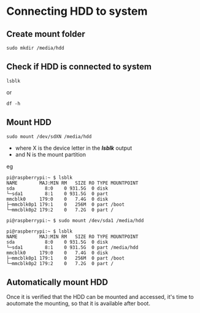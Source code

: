 # Connecting HDD to system

## Create mount folder

	sudo mkdir /media/hdd

## Check if HDD is connected to system

	lsblk

or

	df -h

## Mount HDD 

	sudo mount /dev/sdXN /media/hdd

* where X is the device letter in the ***lsblk*** output
* and N is the mount partition

eg

	pi@raspberrypi:~ $ lsblk
	NAME        MAJ:MIN RM   SIZE RO TYPE MOUNTPOINT
	sda           8:0    0 931.5G  0 disk
	└─sda1        8:1    0 931.5G  0 part 
	mmcblk0     179:0    0   7.4G  0 disk
	├─mmcblk0p1 179:1    0   256M  0 part /boot
	└─mmcblk0p2 179:2    0   7.2G  0 part /
 
	pi@raspberrypi:~ $ sudo mount /dev/sda1 /media/hdd

	pi@raspberrypi:~ $ lsblk
	NAME        MAJ:MIN RM   SIZE RO TYPE MOUNTPOINT
	sda           8:0    0 931.5G  0 disk
	└─sda1        8:1    0 931.5G  0 part /media/hdd
	mmcblk0     179:0    0   7.4G  0 disk
	├─mmcblk0p1 179:1    0   256M  0 part /boot
	└─mmcblk0p2 179:2    0   7.2G  0 part /

## Automatically mount HDD
Once it is verified that the HDD can be mounted and accessed, it's time to aoutomate the mounting, so that it is available after boot.
